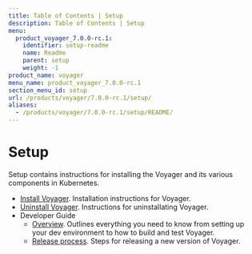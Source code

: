 ```yaml
---
title: Table of Contents | Setup
description: Table of Contents | Setup
menu:
  product_voyager_7.0.0-rc.1:
    identifier: setup-readme
    name: Readme
    parent: setup
    weight: -1
product_name: voyager
menu_name: product_voyager_7.0.0-rc.1
section_menu_id: setup
url: /products/voyager/7.0.0-rc.1/setup/
aliases:
  - /products/voyager/7.0.0-rc.1/setup/README/
---
```

# Setup

Setup contains instructions for installing the Voyager and its various components in Kubernetes.

- [Install Voyager](/docs/setup/install.md). Installation instructions for Voyager.
- [Uninstall Voyager](/docs/setup/uninstall.md). Instructions for uninstallating Voyager.
- Developer Guide
  - [Overview](/docs/setup/developer-guide/overview.md). Outlines everything you need to know from setting up your dev environment to how to build and test Voyager.
  - [Release process](/docs/setup/developer-guide/release.md). Steps for releasing a new version of Voyager.
